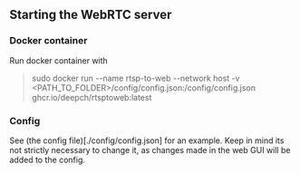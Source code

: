 ## Starting the WebRTC server
### Docker container
Run docker container with
> sudo docker run --name rtsp-to-web --network host -v <PATH_TO_FOLDER>/config/config.json:/config/config.json ghcr.io/deepch/rtsptoweb:latest

### Config
See (the config file)[./config/config.json] for an example. Keep in mind its not strictly necessary to change it, as changes made 
in the web GUI will be added to the config. 